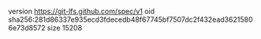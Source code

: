 version https://git-lfs.github.com/spec/v1
oid sha256:281d86337e935ecd3fdecedb48f67745bf7507dc2f432ead36215806e73d8572
size 15208

